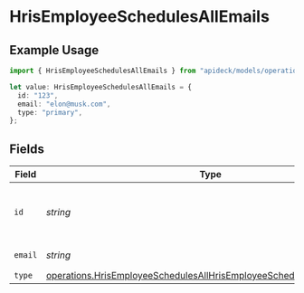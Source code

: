 # HrisEmployeeSchedulesAllEmails

## Example Usage

```typescript
import { HrisEmployeeSchedulesAllEmails } from "apideck/models/operations";

let value: HrisEmployeeSchedulesAllEmails = {
  id: "123",
  email: "elon@musk.com",
  type: "primary",
};
```

## Fields

| Field                                                                                                                                                        | Type                                                                                                                                                         | Required                                                                                                                                                     | Description                                                                                                                                                  | Example                                                                                                                                                      |
| ------------------------------------------------------------------------------------------------------------------------------------------------------------ | ------------------------------------------------------------------------------------------------------------------------------------------------------------ | ------------------------------------------------------------------------------------------------------------------------------------------------------------ | ------------------------------------------------------------------------------------------------------------------------------------------------------------ | ------------------------------------------------------------------------------------------------------------------------------------------------------------ |
| `id`                                                                                                                                                         | *string*                                                                                                                                                     | :heavy_minus_sign:                                                                                                                                           | Unique identifier for the email address                                                                                                                      | 123                                                                                                                                                          |
| `email`                                                                                                                                                      | *string*                                                                                                                                                     | :heavy_check_mark:                                                                                                                                           | Email address                                                                                                                                                | elon@musk.com                                                                                                                                                |
| `type`                                                                                                                                                       | [operations.HrisEmployeeSchedulesAllHrisEmployeeSchedulesResponseType](../../models/operations/hrisemployeeschedulesallhrisemployeeschedulesresponsetype.md) | :heavy_minus_sign:                                                                                                                                           | Email type                                                                                                                                                   | primary                                                                                                                                                      |